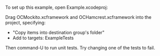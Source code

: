 To set up this example, open Example.xcodeproj:

Drag OCMockito.xcframework and OCHamcrest.xcframework into the project, specifying:
* "Copy items into destination group's folder"
* Add to targets: ExampleTests

Then command-U to run unit tests. Try changing one of the tests to fail.
